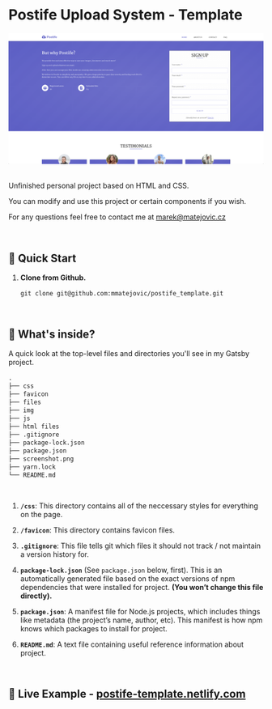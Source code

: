# Postife Upload System - Template

![](screenshot.png)

<br />
Unfinished personal project based on HTML and CSS.

You can modify and use this project or certain components if you wish.

For any questions feel free to contact me at marek@matejovic.cz

<br />

## 🎉 Quick Start

1.  **Clone from Github.**

    ```
    git clone git@github.com:mmatejovic/postife_template.git
    ```

  <br />


## 🤔 What's inside?

A quick look at the top-level files and directories you'll see in my Gatsby project.

    .
    ├── css
    ├── favicon
    ├── files
    ├── img
    ├── js
    ├── html files
    ├── .gitignore
    ├── package-lock.json
    ├── package.json
    ├── screenshot.png
    ├── yarn.lock
    └── README.md

<br />

1.  **`/css`**: This directory contains all of the neccessary styles for everything on the page.

2.  **`/favicon`**: This directory contains favicon files.

3.  **`.gitignore`**: This file tells git which files it should not track / not maintain a version history for.

4.  **`package-lock.json`** (See `package.json` below, first). This is an automatically generated file based on the exact versions of npm dependencies that were installed for project. **(You won’t change this file directly).**

5.  **`package.json`**: A manifest file for Node.js projects, which includes things like metadata (the project’s name, author, etc). This manifest is how npm knows which packages to install for project.

6.  **`README.md`**: A text file containing useful reference information about project.

<br />

## 🔗 Live Example - [postife-template.netlify.com](postife-template.netlify.com)

<br />
<br />